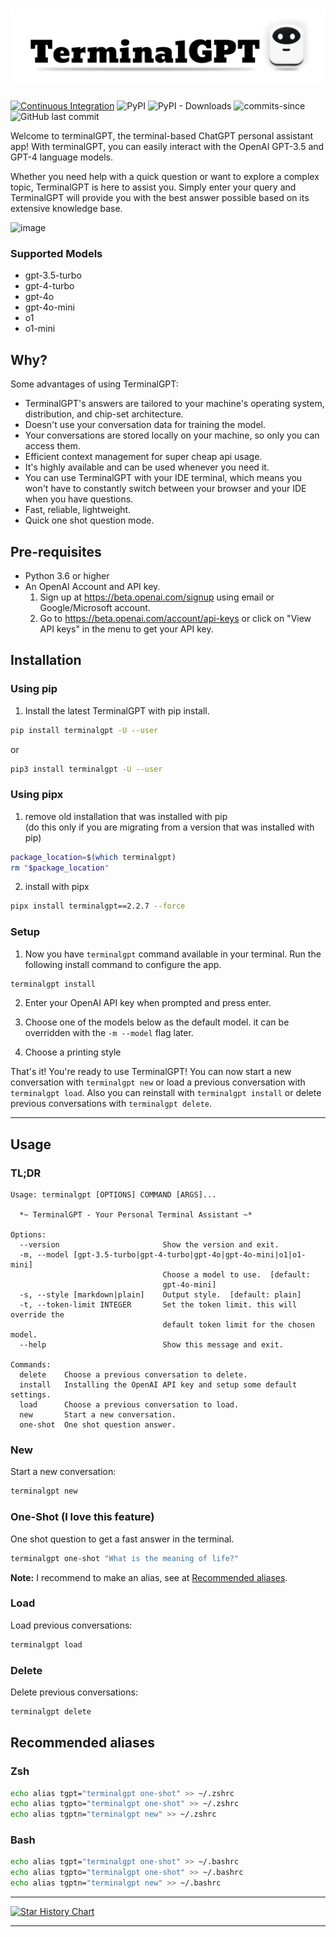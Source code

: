 # ![TerminalGPT](logo.png)

[![Continuous Integration](https://github.com/adamyodinsky/TerminalGPT/actions/workflows/MainCI.yml/badge.svg?branch=main)](https://github.com/adamyodinsky/TerminalGPT/actions/workflows/main.yml) ![PyPI](https://img.shields.io/pypi/v/terminalgpt) ![PyPI - Downloads](https://img.shields.io/pypi/dm/terminalgpt) ![commits-since](https://img.shields.io/github/commits-since/adamyodinsky/TerminalGPT/latest) ![GitHub last commit](https://img.shields.io/github/last-commit/adamyodinsky/terminalgpt)

Welcome to terminalGPT, the terminal-based ChatGPT personal assistant app!
With terminalGPT, you can easily interact with the OpenAI GPT-3.5 and GPT-4 language models.

Whether you need help with a quick question or want to explore a complex topic, TerminalGPT is here to assist you. Simply enter your query and TerminalGPT will provide you with the best answer possible based on its extensive knowledge base.

<img width="910" alt="image" src="https://user-images.githubusercontent.com/27074934/229319537-f332923d-f92e-4d91-8d5e-d26d8997341e.png">

### Supported Models

- gpt-3.5-turbo
- gpt-4-turbo
- gpt-4o
- gpt-4o-mini
- o1
- o1-mini

## Why?

Some advantages of using TerminalGPT:

- TerminalGPT's answers are tailored to your machine's operating system, distribution, and chip-set architecture.
- Doesn't use your conversation data for training the model.
- Your conversations are stored locally on your machine, so only you can access them.
- Efficient context management for super cheap api usage.
- It's highly available and can be used whenever you need it.
- You can use TerminalGPT with your IDE terminal, which means you won't have to constantly switch between your browser and your IDE when you have questions.
- Fast, reliable, lightweight.
- Quick one shot question mode.

## Pre-requisites

- Python 3.6 or higher
- An OpenAI Account and API key.
  1.  Sign up at <https://beta.openai.com/signup> using email or Google/Microsoft account.
  2.  Go to <https://beta.openai.com/account/api-keys> or click on "View API keys" in the menu to get your API key.

## Installation

### Using pip

1. Install the latest TerminalGPT with pip install.

```sh
pip install terminalgpt -U --user
```

or

```sh
pip3 install terminalgpt -U --user
```

### Using pipx

1. remove old installation that was installed with pip <br/>
   (do this only if you are migrating from a version that was installed with pip)

```sh
package_location=$(which terminalgpt)
rm "$package_location"
```

2. install with pipx

```sh
pipx install terminalgpt==2.2.7 --force
```

### Setup

1. Now you have `terminalgpt` command available in your terminal. Run the following install command to configure the app.

```sh
terminalgpt install
```

2. Enter your OpenAI API key when prompted and press enter.

3. Choose one of the models below as the default model. it can be overridden with the `-m --model` flag later.

4. Choose a printing style

That's it! You're ready to use TerminalGPT!
You can now start a new conversation with `terminalgpt new` or load a previous conversation with `terminalgpt load`. Also you can reinstall with `terminalgpt install` or delete previous conversations with `terminalgpt delete`.

---

## Usage

### TL;DR

```
Usage: terminalgpt [OPTIONS] COMMAND [ARGS]...

  *~ TerminalGPT - Your Personal Terminal Assistant ~*

Options:
  --version                       Show the version and exit.
  -m, --model [gpt-3.5-turbo|gpt-4-turbo|gpt-4o|gpt-4o-mini|o1|o1-mini]
                                  Choose a model to use.  [default:
                                  gpt-4o-mini]
  -s, --style [markdown|plain]    Output style.  [default: plain]
  -t, --token-limit INTEGER       Set the token limit. this will override the
                                  default token limit for the chosen model.
  --help                          Show this message and exit.

Commands:
  delete    Choose a previous conversation to delete.
  install   Installing the OpenAI API key and setup some default settings.
  load      Choose a previous conversation to load.
  new       Start a new conversation.
  one-shot  One shot question answer.
```

### New

Start a new conversation:

```sh
terminalgpt new
```

### One-Shot (I love this feature)

One shot question to get a fast answer in the terminal.

```sh
terminalgpt one-shot "What is the meaning of life?"
```

**Note:** I recommend to make an alias, see at [Recommended aliases](#recommended-aliases).

### Load

Load previous conversations:

```sh
terminalgpt load
```

### Delete

Delete previous conversations:

```sh
terminalgpt delete
```

## Recommended aliases

### Zsh

```sh
echo alias tgpt="terminalgpt one-shot" >> ~/.zshrc
echo alias tgpto="terminalgpt one-shot" >> ~/.zshrc
echo alias tgptn="terminalgpt new" >> ~/.zshrc
```

### Bash

```sh
echo alias tgpt="terminalgpt one-shot" >> ~/.bashrc
echo alias tgpto="terminalgpt one-shot" >> ~/.bashrc
echo alias tgptn="terminalgpt new" >> ~/.bashrc
```

---

[![Star History Chart](https://api.star-history.com/svg?repos=adamyodinsky/TerminalGPT&type=Date)](https://star-history.com/#bytebase/star-history&Date)

---
